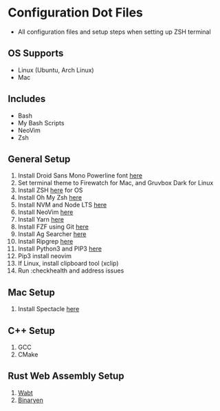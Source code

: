 # Configuration Dot Files

- All configuration files and setup steps when setting up ZSH terminal

## OS Supports

- Linux (Ubuntu, Arch Linux)
- Mac

## Includes

- Bash
- My Bash Scripts
- NeoVim
- Zsh

## General Setup

1. Install Droid Sans Mono Powerline font [here](https://github.com/powerline/fonts)
1. Set terminal theme to Firewatch for Mac, and Gruvbox Dark for Linux
1. Install ZSH [here](https://github.com/ohmyzsh/ohmyzsh/wiki/Installing-ZSH) for OS
1. Install Oh My Zsh [here](https://github.com/ohmyzsh/ohmyzsh)
1. Install NVM and Node LTS [here](https://github.com/nvm-sh/nvm)
1. Install NeoVim [here](https://github.com/neovim/neovim/wiki/Installing-Neovim)
1. Install Yarn [here](https://yarnpkg.com/en/docs/install#debian-stable)
1. Install FZF using Git [here](https://github.com/junegunn/fzf#using-git)
1. Install Ag Searcher [here](https://github.com/ggreer/the_silver_searcher)
1. Install Ripgrep [here](https://github.com/BurntSushi/ripgrep#installation)
1. Install Python3 and PIP3 [here](https://www.python.org/downloads/)
1. Pip3 install neovim
1. If Linux, install clipboard tool (xclip)
1. Run :checkhealth and address issues

## Mac Setup

1. Install Spectacle [here](https://www.spectacleapp.com/)

## C++ Setup

1. GCC
1. CMake

## Rust Web Assembly Setup
1. [Wabt](https://github.com/WebAssembly/wabt)
1. [Binaryen](https://github.com/WebAssembly/binaryen)
